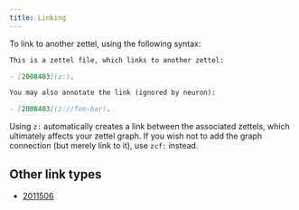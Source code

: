 ```yaml
---
title: Linking
---
```


To link to another zettel, using the following syntax:

```markdown
This is a zettel file, which links to another zettel: 

- [2008403](z:). 

You may also annotate the link (ignored by neuron): 

- [2008403](z://foo-bar). 
```

Using `z:` automatically creates a link between the associated zettels, which ultimately affects your zettel graph. If you wish not to add the graph connection (but merely link to it), use `zcf:` instead.

## Other link types

* [2011506](z://zquery)
